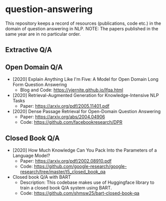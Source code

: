 # question-answering
This repository keeps a record of resources (publications, code etc.) in the domain of question answering in NLP. 
NOTE: The papers published in the same year are in no particular order.

## Extractive Q/A

## Open Domain Q/A
* [2020] Explain Anything Like I'm Five: A Model for Open Domain Long Form Question Answering
    * Blog and Code: https://yjernite.github.io/lfqa.html 
* [2020] Retrieval-Augmented Generation for Knowledge-Intensive NLP Tasks
    * Paper: https://arxiv.org/pdf/2005.11401.pdf
* [2020] Dense Passage Retrieval for Open-Domain Question Answering
    * Paper: https://arxiv.org/abs/2004.04906
    * Code: https://github.com/facebookresearch/DPR

## Closed Book Q/A
* [2020] How Much Knowledge Can You Pack Into the Parameters of a Language Model?
    * Paper: https://arxiv.org/pdf/2002.08910.pdf
    * Code: https://github.com/google-research/google-research/tree/master/t5_closed_book_qa
* Closed book Q/A with BART
    * Description: This codebase makes use of Huggingface library to train a closed book Q/A system using BART.
    * Code: https://github.com/shmsw25/bart-closed-book-qa
